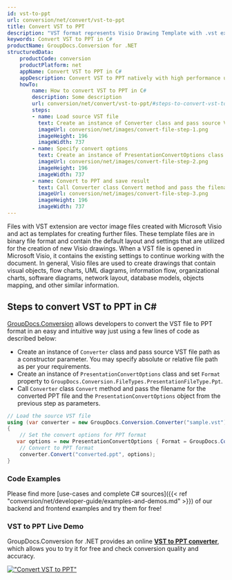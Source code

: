 ```yaml
---
id: vst-to-ppt
url: conversion/net/convert/vst-to-ppt
title: Convert VST to PPT
description: "VST format represents Visio Drawing Template with .vst extension. Learn how to convert VST to PPT file programmatically in C# language using GroupDocs.Conversion for .NET library."
keywords: Convert VST to PPT in C#
productName: GroupDocs.Conversion for .NET
structuredData:
    productCode: conversion
    productPlatform: net
    appName: Convert VST to PPT in C#
    appDescription: Convert VST to PPT natively with high performance using C# language and server side GroupDocs.Conversion for .NET APIs, without the use of any software like Microsoft or Open Office.
    howTo:
        name: How to convert VST to PPT in C# 
        description: Some description
        url: conversion/net/convert/vst-to-ppt/#steps-to-convert-vst-to-ppt-in-c
        steps:
        - name: Load source VST file 
          text: Create an instance of Converter class and pass source VST file path as a constructor parameter. You may specify absolute or relative file path as per your requirements. 
          imageUrl: conversion/net/images/convert-file-step-1.png
          imageHeight: 196
          imageWidth: 737
        - name: Specify convert options 
          text: Create an instance of PresentationConvertOptions class.
          imageUrl: conversion/net/images/convert-file-step-2.png
          imageHeight: 196
          imageWidth: 737
        - name: Convert to PPT and save result 
          text: Call Converter class Convert method and pass the filename for the converted HTML file and the PresentationConvertOptions object from the previous step as parameters.
          imageUrl: conversion/net/images/convert-file-step-3.png
          imageHeight: 196
          imageWidth: 737
---
```


Files with VST extension are vector image files created with Microsoft Visio and act as templates for creating further files. These template files are in binary file format and contain the default layout and settings that are utilized for the creation of new Visio drawings. When a VST file is opened in Microsoft Visio, it contains the existing settings to continue working with the document. In general, Visio files are used to create drawings that contain visual objects, flow charts, UML diagrams, information flow, organizational charts, software diagrams, network layout, database models, objects mapping, and other similar information.

## Steps to convert VST to PPT in C#

[GroupDocs.Conversion](https://products.groupdocs.com/conversion/net) allows developers to convert the VST file to PPT format in an easy and intuitive way just using a few lines of code as described below:

* Create an instance of `Converter` class and pass source VST file path as a constructor parameter. You may specify absolute or relative file path as per your requirements. 
* Create an instance of `PresentationConvertOptions` class and set `Format` property to `GroupDocs.Conversion.FileTypes.PresentationFileType.Ppt`.
* Call `Converter` class `Convert` method and pass the filename for the converted PPT file and the `PresentationConvertOptions` object from the previous step as parameters.

```csharp
// Load the source VST file
using (var converter = new GroupDocs.Conversion.Converter("sample.vst"))
{
    // Set the convert options for PPT format
   var options = new PresentationConvertOptions { Format = GroupDocs.Conversion.FileTypes.PresentationFileType.Ppt };
    // Convert to PPT format
    converter.Convert("converted.ppt", options);
}
```

### Code Examples

Please find more [use-cases and complete C# sources]({{< ref "conversion/net/developer-guide/examples-and-demos.md" >}}) of our backend and frontend examples and try them for free!

### VST to PPT Live Demo

GroupDocs.Conversion for .NET provides an online [**VST to PPT converter**](https://products.groupdocs.app/conversion/vst-to-ppt), which allows you to try it for free and check conversion quality and accuracy.

[!["Convert VST to PPT"](conversion/net/images/convert-to-ppt/convert-vst-to-ppt.png)](https://products.groupdocs.app/conversion/vst-to-ppt)